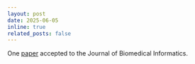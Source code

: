 ```yaml
---
layout: post
date: 2025-06-05
inline: true
related_posts: false
---
```


One [paper](https://www.sciencedirect.com/science/article/abs/pii/S1532046425000875) accepted to the Journal of Biomedical Informatics.